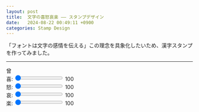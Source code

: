 ```yaml
---
layout: post
title:  文字の喜怒哀楽 —— スタンプデザイン
date:   2024-08-22 00:49:11 +0900
categories: Stamp Design
---
```


「フォントは文字の感情を伝える」この理念を具象化したいため、漢字スタンプを作ってみました。

---



    
<div class="container">
    <div class="text-container">
        <span class="zeng-font-demo">曾</span>
    </div>
    <div class="controls-container">
        <div class="control-container">
            <label for="happiness-slider">喜:</label>
            <input type="range" id="happiness-slider" min="100" max="900" value="100">
            <span id="happiness-value">100</span>
        </div>
        <div class="control-container">
            <label for="anger-slider">怒:</label>
            <input type="range" id="anger-slider" min="100" max="900" value="100">
            <span id="anger-value">100</span>
        </div>
        <div class="control-container">
            <label for="grief-slider">哀:</label>
            <input type="range" id="grief-slider" min="100" max="900" value="100">
            <span id="grief-value">100</span>
        </div>
        <div class="control-container">
            <label for="joy-slider">楽:</label>
            <input type="range" id="joy-slider" min="100" max="900" value="100">
            <span id="joy-value">100</span>
        </div>
    </div>
</div>




<script>
const sliders = {
    happiness: document.getElementById('happiness-slider'),
    anger: document.getElementById('anger-slider'),
    grief: document.getElementById('grief-slider'),
    joy: document.getElementById('joy-slider')
};

const values = {
    happiness: document.getElementById('happiness-value'),
    anger: document.getElementById('anger-value'),
    grief: document.getElementById('grief-value'),
    joy: document.getElementById('joy-value')
};

const fontDemo = document.querySelector('.zeng-font-demo');
let activeSlider = null;

function calculatePercentage(value) {
    return ((value - 100) / 800 * 100).toFixed(2); // 保留两位小数
}

function updateSliders(event) {
    const currentSlider = event.target;
    activeSlider = currentSlider;

    // 计算每个滑动条的百分比
    let percentages = {};
    let totalPercentage = 0;

    for (let key in sliders) {
        let slider = sliders[key];
        percentages[key] = calculatePercentage(slider.value);
        totalPercentage += parseFloat(percentages[key]);
    }

    // 计算当前滑动条的百分比
    const activeKey = currentSlider.id.replace('-slider', '');
    const activePercentage = calculatePercentage(currentSlider.value);
    totalPercentage -= parseFloat(percentages[activeKey]);
    totalPercentage += parseFloat(activePercentage);

    // 如果总百分比超过100，则调整其他滑动条
    if (totalPercentage > 100) {
        let excess = totalPercentage - 100;

        // 创建待调整的滑动条数组
        let slidersToAdjust = Object.keys(sliders).filter(key => sliders[key] !== currentSlider);

        // 调整其他滑动条的值
        slidersToAdjust.forEach(key => {
            let slider = sliders[key];
            let currentValue = parseInt(slider.value);
            let currentPercentage = parseFloat(percentages[key]);
            if (currentPercentage > 0) {
                let reduction = (currentPercentage / (100 - activePercentage)) * excess;
                slider.value = Math.max(100, currentValue - ((reduction / 100) * 800));
                percentages[key] = calculatePercentage(slider.value);
            }
        });
    }

    // 更新百分比显示
    values.happiness.textContent = `${percentages.happiness}%`;
    values.anger.textContent = `${percentages.anger}%`;
    values.grief.textContent = `${percentages.grief}%`;
    values.joy.textContent = `${percentages.joy}%`;

    // 更新字体设置
    fontDemo.style.fontVariationSettings = 
        `"HAPY" ${sliders.happiness.value}, "ANGE" ${sliders.anger.value}, "GRIE" ${sliders.grief.value}, "JOOY" ${sliders.joy.value}`;
}

// 为滑动条添加事件监听器
for (let key in sliders) {
    sliders[key].addEventListener('input', updateSliders);
}

// 初始更新
updateSliders({ target: sliders.happiness }); // 用一个滑动条初始化

</script>
